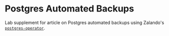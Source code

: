 # Postgres Automated Backups

Lab supplement for article on Postgres automated backups using Zalando's [`postgres-operator`](https://github.com/zalando/postgres-operator).
